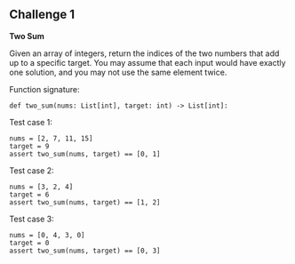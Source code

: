 ## Challenge 1

__Two Sum__

Given an array of integers, return the indices of the two numbers that add up to a specific target. You may assume that each input would have exactly one solution, and you may not use the same element twice.

Function signature:
```
def two_sum(nums: List[int], target: int) -> List[int]:
```

Test case 1:
```
nums = [2, 7, 11, 15]
target = 9
assert two_sum(nums, target) == [0, 1]
```

Test case 2:
```
nums = [3, 2, 4]
target = 6
assert two_sum(nums, target) == [1, 2]
```

Test case 3:
```
nums = [0, 4, 3, 0]
target = 0
assert two_sum(nums, target) == [0, 3]
```

